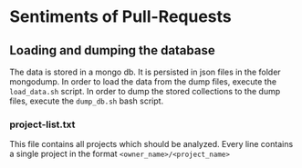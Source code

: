 # Sentiments of Pull-Requests

## Loading and dumping the database

The data is stored in a mongo db. It is persisted in json files in the folder mongodump. In order to load the data from
the dump files, execute the `load_data.sh` script. In order to dump the stored collections to the dump files, execute the
`dump_db.sh` bash script.

### project-list.txt

This file contains all projects which should be analyzed. Every line contains a single project in the format
`<owner_name>/<project_name>`
